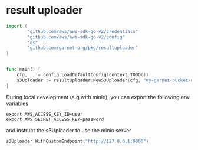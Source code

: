 # result uploader

```go
import (
    	"github.com/aws/aws-sdk-go-v2/credentials"
        "github.com/aws/aws-sdk-go-v2/config"
        "os"
        "github.com/garnet-org/pkg/resultuploader"
)


func main() {
    cfg, _ := config.LoadDefaultConfig(context.TODO())
    s3Uploader := resultuploader.NewS3Uploader(cfg, "my-garnet-bucket-name")
}

```


During local development (e.g with minio), you can export the following env variables

```
export AWS_ACCESS_KEY_ID=user
export AWS_SECRET_ACCESS_KEY=password
```

and instruct the s3Uploader to use the minio server

```go
s3Uploader.WithCustomEndpoint("http://127.0.0.1:9000")
```
